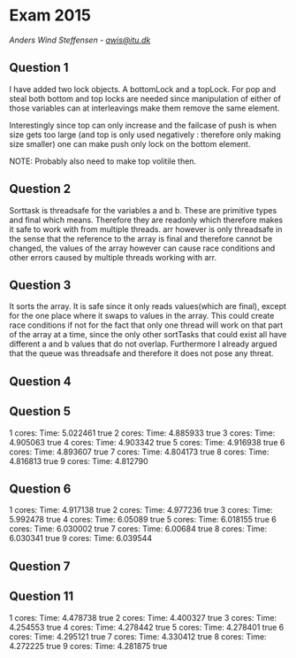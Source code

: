 # Exam 2015
*Anders Wind Steffensen - awis@itu.dk*


## Question 1
I have added two lock objects. A bottomLock and a topLock.
For pop and steal both bottom and top locks are needed since manipulation of either of those variables can at interleavings make them remove the same element.

Interestingly since top can only increase and the failcase of push is when size gets too large (and top is only used negatively : therefore only making size smaller) one can make push only lock on the bottom element.

NOTE: Probably also need to make top volitile then.


## Question 2
Sorttask is threadsafe for the variables a and b. These are primitive types and final which means. Therefore they are readonly which therefore makes it safe to work with from multiple threads. arr however is only threadsafe in the sense that the reference to the array is final and therefore cannot be changed, the values of the array however can cause race conditions and other errors caused by multiple threads working with arr.


## Question 3
It sorts the array.
It is safe since it only reads values(which are final), except for the one place where it swaps to values in the array. This could create race conditions if not for the fact that only one thread will work on that part of the array at a time, since the only other sortTasks that could exist all have different a and b values that do not overlap. Furthermore I already argued that the queue was threadsafe and therefore it does not pose any threat.


## Question 4

## Question 5

1 cores:        Time:   5.022461
true
2 cores:        Time:   4.885933
true
3 cores:        Time:   4.905063
true
4 cores:        Time:   4.903342
true
5 cores:        Time:   4.916938
true
6 cores:        Time:   4.893607
true
7 cores:        Time:   4.804173
true
8 cores:        Time:   4.816813
true
9 cores:        Time:   4.812790

## Question 6
1 cores:        Time:   4.917138
true
2 cores:        Time:   4.977236
true
3 cores:        Time:   5.992478
true
4 cores:        Time:   6.05089
true
5 cores:        Time:   6.018155
true
6 cores:        Time:   6.030002
true
7 cores:        Time:   6.00684
true
8 cores:        Time:   6.030341
true
9 cores:        Time:   6.039544

## Question 7

## Question 11
1 cores:        Time:   4.478738
true
2 cores:        Time:   4.400327
true
3 cores:        Time:   4.254553
true
4 cores:        Time:   4.278442
true
5 cores:        Time:   4.278401
true
6 cores:        Time:   4.295121
true
7 cores:        Time:   4.330412
true
8 cores:        Time:   4.272225
true
9 cores:        Time:   4.281875
true